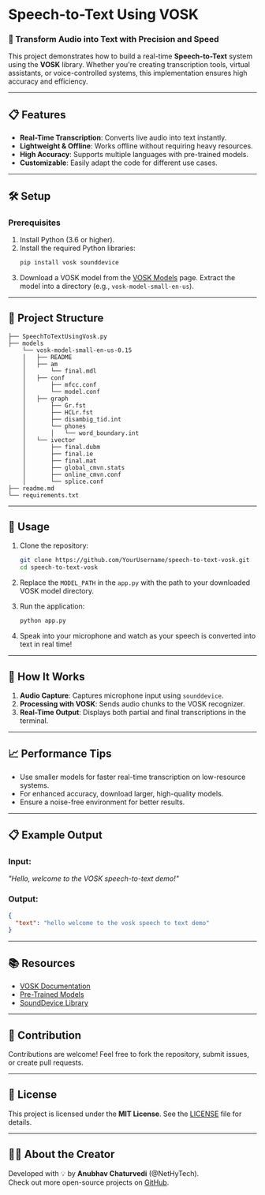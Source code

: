 # Speech-to-Text Using VOSK

### 🚀 Transform Audio into Text with Precision and Speed

This project demonstrates how to build a real-time **Speech-to-Text** system using the **VOSK** library. Whether you're creating transcription tools, virtual assistants, or voice-controlled systems, this implementation ensures high accuracy and efficiency.

---

## 📋 Features

- **Real-Time Transcription**: Converts live audio into text instantly.
- **Lightweight & Offline**: Works offline without requiring heavy resources.
- **High Accuracy**: Supports multiple languages with pre-trained models.
- **Customizable**: Easily adapt the code for different use cases.

---

## 🛠️ Setup

### Prerequisites

1. Install Python (3.6 or higher).
2. Install the required Python libraries:
   ```bash
   pip install vosk sounddevice
   ```
3. Download a VOSK model from the [VOSK Models](https://alphacephei.com/vosk/models) page. Extract the model into a directory (e.g., `vosk-model-small-en-us`).

---

## 📂 Project Structure

```
├── SpeechToTextUsingVosk.py
├── models
    └── vosk-model-small-en-us-0.15
    │   ├── README
    │   ├── am
    │       └── final.mdl
    │   ├── conf
    │       ├── mfcc.conf
    │       └── model.conf
    │   ├── graph
    │       ├── Gr.fst
    │       ├── HCLr.fst
    │       ├── disambig_tid.int
    │       └── phones
    │       │   └── word_boundary.int
    │   └── ivector
    │       ├── final.dubm
    │       ├── final.ie
    │       ├── final.mat
    │       ├── global_cmvn.stats
    │       ├── online_cmvn.conf
    │       └── splice.conf
├── readme.md
└── requirements.txt

```

---

## 🚀 Usage

1. Clone the repository:
   ```bash
   git clone https://github.com/YourUsername/speech-to-text-vosk.git
   cd speech-to-text-vosk
   ```

2. Replace the `MODEL_PATH` in the `app.py` with the path to your downloaded VOSK model directory.

3. Run the application:
   ```bash
   python app.py
   ```

4. Speak into your microphone and watch as your speech is converted into text in real time!

---

## 🧩 How It Works

1. **Audio Capture**: Captures microphone input using `sounddevice`.
2. **Processing with VOSK**: Sends audio chunks to the VOSK recognizer.
3. **Real-Time Output**: Displays both partial and final transcriptions in the terminal.

---

## 📈 Performance Tips

- Use smaller models for faster real-time transcription on low-resource systems.
- For enhanced accuracy, download larger, high-quality models.
- Ensure a noise-free environment for better results.

---

## 📋 Example Output

### Input:
_"Hello, welcome to the VOSK speech-to-text demo!"_

### Output:
```json
{
  "text": "hello welcome to the vosk speech to text demo"
}
```

---

## 📚 Resources

- [VOSK Documentation](https://alphacephei.com/vosk/)
- [Pre-Trained Models](https://alphacephei.com/vosk/models)
- [SoundDevice Library](https://python-sounddevice.readthedocs.io/)

---

## 🤝 Contribution

Contributions are welcome! Feel free to fork the repository, submit issues, or create pull requests.  

---

## 📜 License

This project is licensed under the **MIT License**. See the [LICENSE](LICENSE) file for details.

---

## 🧑‍💻 About the Creator

Developed with 💡 by **Anubhav Chaturvedi** (@NetHyTech).  
Check out more open-source projects on [GitHub](https://github.com/AnubhavChaturvedi-GitHub).  
